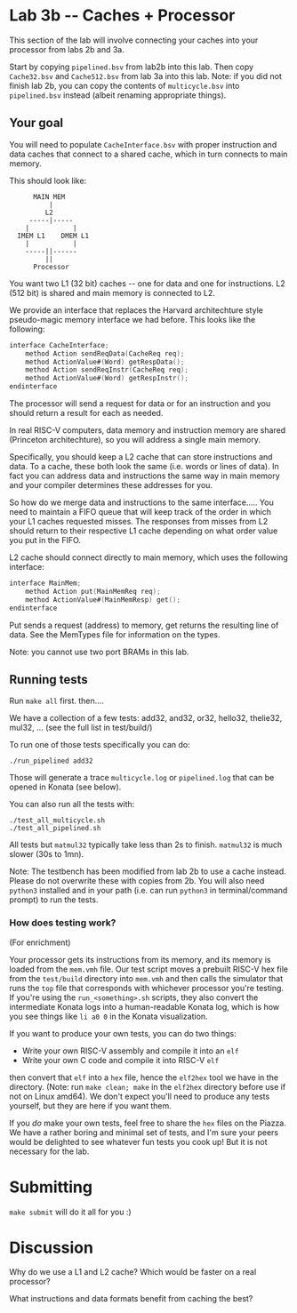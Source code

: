# Lab 3b -- Caches + Processor

This section of the lab will involve connecting your caches into your processor from labs 2b and 3a.

Start by copying `pipelined.bsv` from lab2b into this lab. Then copy `Cache32.bsv` and `Cache512.bsv` from lab 3a into this lab. Note: if you did not finish lab 2b, you can copy the contents of `multicycle.bsv` into `pipelined.bsv` instead (albeit renaming appropriate things).

## Your goal

You will need to populate `CacheInterface.bsv` with proper instruction and data caches that connect to a shared cache, which in turn connects to main memory.

This should look like:
```
      MAIN MEM
          |
         L2
     -----|-----
    |           |
  IMEM L1    DMEM L1
    |           |
    -----||------
         ||    
      Processor
```

You want two L1 (32 bit) caches -- one for data and one for instructions. L2 (512 bit) is shared and main memory is connected to L2.

We provide an interface that replaces the Harvard architechture style pseudo-magic memory interface we had before. This looks like the following:
```verilog
interface CacheInterface;
    method Action sendReqData(CacheReq req);
    method ActionValue#(Word) getRespData();
    method Action sendReqInstr(CacheReq req);
    method ActionValue#(Word) getRespInstr();
endinterface
```
The processor will send a request for data or for an instruction and you should return a result for each as needed.

In real RISC-V computers, data memory and instruction memory are shared (Princeton architechture), so you will address a single main memory.

Specifically, you should keep a L2 cache that can store instructions and data. To a cache, these both look the same (i.e. words or lines of data). In fact you can address data and instructions the same way in main memory and your compiler determines these addresses for you.

So how do we merge data and instructions to the same interface.....
You need to maintain a FIFO queue that will keep track of the order in which your L1 caches requested misses. The responses from misses from L2 should return to their respective L1 cache depending on what order value you put in the FIFO. 

L2 cache should connect directly to main memory, which uses the following interface:
```verilog
interface MainMem;
    method Action put(MainMemReq req);
    method ActionValue#(MainMemResp) get();
endinterface
```
Put sends a request (address) to memory, get returns the resulting line of data. See the MemTypes file for information on the types.

Note: you cannot use two port BRAMs in this lab.


## Running tests

Run `make all` first. then....

We have a collection of a few tests:
  add32, and32, or32, hello32, thelie32, mul32, ... (see the full list in test/build/)

To run one of those tests specifically you can do:

```
./run_pipelined add32
```

Those will generate a trace `multicycle.log` or `pipelined.log` that can be opened in Konata (see below).

You can also run all the tests with:
```
./test_all_multicycle.sh
./test_all_pipelined.sh
```

All tests but `matmul32` typically take less than 2s to finish. `matmul32` is much slower (30s to 1mn).

Note: The testbench has been modified from lab 2b to use a cache instead. Please do not overwrite these with copies from 2b. You will also need `python3` installed and in your path (i.e. can run `python3` in terminal/command prompt) to run the tests.



### How does testing work?
(For enrichment)

Your processor gets its instructions from its memory, and its memory is loaded from the `mem.vmh` file. Our test script moves a prebuilt RISC-V hex file from the `test/build` directory into `mem.vmh` and then calls the simulator that runs the `top` file that corresponds with whichever processor you're testing. If you're using the `run_<something>.sh` scripts, they also convert the intermediate Konata logs into a human-readable Konata log, which is how you see things like `li a0 0` in the Konata visualization.

If you want to produce your own tests, you can do two things:
- Write your own RISC-V assembly and compile it into an `elf`
- Write your own C code and compile it into RISC-V `elf`

then convert that `elf` into a `hex` file, hence the `elf2hex` tool we have in the directory.  (Note: run `make clean; make` in the `elf2hex` directory before use if not on Linux amd64). We don't expect you'll need to produce any tests yourself, but they are here if you want them.

If you *do* make your own tests, feel free to share the `hex` files on the Piazza. We have a rather boring and minimal set of tests, and I'm sure your peers would be delighted to see whatever fun tests you cook up! But it is not necessary for the lab.

# Submitting
`make submit` will do it all for you :)

# Discussion

Why do we use a L1 and L2 cache? Which would be faster on a real processor?

What instructions and data formats benefit from caching the best?
